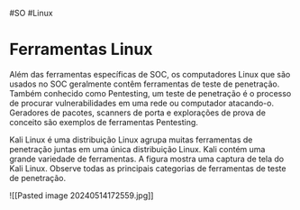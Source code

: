#SO #Linux 

# Ferramentas Linux

Além das ferramentas específicas de SOC, os computadores Linux que são usados no SOC geralmente contêm ferramentas de teste de penetração. Também conhecido como Pentesting, um teste de penetração é o processo de procurar vulnerabilidades em uma rede ou computador atacando-o. Geradores de pacotes, scanners de porta e explorações de prova de conceito são exemplos de ferramentas Pentesting.

Kali Linux é uma distribuição Linux agrupa muitas ferramentas de penetração juntas em uma única distribuição Linux. Kali contém uma grande variedade de ferramentas. A figura mostra uma captura de tela do Kali Linux. Observe todas as principais categorias de ferramentas de teste de penetração.

![[Pasted image 20240514172559.jpg]]












